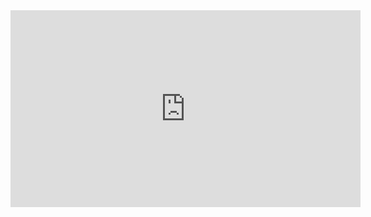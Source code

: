 ﻿<iframe width="560" height="315" src="https://www.youtube.com/embed/iqGEy0u9FNQ?list=PL1DEQjXG2xnLgvHTh1MJvWScqgyqvsxSu" frameborder="0" allowfullscreen></iframe>